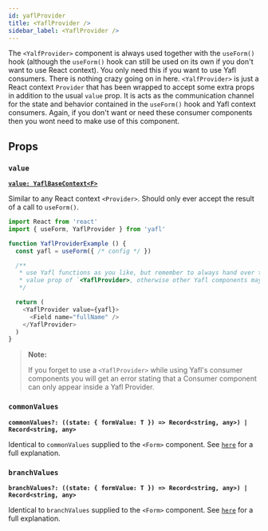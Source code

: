 ```yaml
---
id: yaflProvider
title: <YaflProvider /> 
sidebar_label: <YaflProvider />
---
```


The `<YalfProvider>` component is always used together with the `useForm()` hook (although the `useForm()` hook can still be used on its own if you don't want to use React context). You only need this if you want to use Yafl consumers. There is nothing crazy going on in here. `<YalfProvider>` is just a React context `Provider` that has been wrapped to accept some extra props in addition to the usual `value` prop. It is acts as the communication channel for the state and behavior contained in the `useForm()` hook and Yafl context consumers. Again, if you don't want or need these consumer components then you wont need to make use of this component.

## Props

### `value`
[**`value: YaflBaseContext<F>`**](./use-form#result)

Similar to any React context `<Provider>`. Should only ever accept the result of a call to `useForm()`. 

```js title="YaflProviderExample.js
import React from 'react'
import { useForm, YaflProvider } from 'yafl'

function YaflProviderExample () {
  const yafl = useForm({ /* config */ })

  /**
   * use Yafl functions as you like, but remember to always hand over this value to the
   * value prop of `<YaflProvider>, otherwise other Yafl components may not work as expected
   */

  return (
    <YaflProvider value={yafl}>
      <Field name="fullName" />
    </YaflProvider>
  )
}
```

> **Note:**
>
> If you forget to use a `<YaflProvider>` while using Yafl's consumer components you will get an error stating that a Consumer component can only appear inside a Yafl Provider.


### `commonValues`
**`commonValues?: ((state: { formValue: T }) => Record<string, any>) | Record<string, any>`**

Identical to `commonValues` supplied to the `<Form>` component. See [`here`](./form#commonvalues) for a full explanation.

### `branchValues`
**`branchValues?: ((state: { formValue: T }) => Record<string, any>) | Record<string, any>`**

Identical to `branchValues` supplied to the `<Form>` component. See [`here`](./form#branchvalues) for a full explanation.